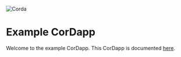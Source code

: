 ![Corda](https://www.corda.net/wp-content/uploads/2016/11/fg005_corda_b.png)



# Example CorDapp



Welcome to the example CorDapp. This CorDapp is documented [here](http://docs.corda.net/tutorial-cordapp.html).
